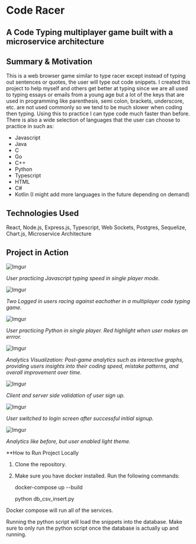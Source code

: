 # Code Racer
## A Code Typing multiplayer game built with a microservice architecture

## Summary & Motivation
This is a web browser game similar to type racer except instead of typing out sentences or quotes,
the user will type out code snippets. I created this project to help myself and others get better
at typing since we are all used to typing essays or emails from a young age but a lot of the keys that
are used in programming like parenthesis, semi colon, brackets, underscore, etc. are not used commonly
so we tend to be much slower when coding then typing. Using this to practice I can type code much
faster than before. There is also a wide selection of languages that the user can choose to practice in
such as:
* Javascript
* Java
* C
* Go
* C++
* Python
* Typescript
* HTML
* C#
* Kotlin
(I might add more languages in the future depending on demand)

## Technologies Used
React, Node.js, Express.js, Typescript, Web Sockets, Postgres, Sequelize, Chart.js, Microservice Architecture

## Project in Action

![Imgur](https://i.imgur.com/ogfC6j2.png)

*User practicing Javascript typing speed in single player mode.*


![Imgur](https://i.imgur.com/3C0JtZd.png)

*Two Logged in users racing against eachother in a multiplayer code typing game.*


![Imgur](https://i.imgur.com/s0nWgT6.png)

*User practicing Python in single player. Red highlight when user makes an errror.*


![Imgur](https://i.imgur.com/ZD6C54p.png)

*Analytics Visualization: Post-game analytics such as interactive graphs, 
providing users insights into their coding speed, mistake patterns, and 
overall improvement over time.*


![Imgur](https://i.imgur.com/LzCxY3E.png)

*Client and server side validation of user sign up.*


![Imgur](https://i.imgur.com/7QkdIVg.png)

*User switched to login screen after successful initial signup.*


![Imgur](https://i.imgur.com/NXRzZJX.png)

*Analytics like before, but user enabled light theme.*


**How to Run Project Locally

1. Clone the repository.
2. Make sure you have docker installed.
Run the following commands:

    docker-compose up --build

    python db_csv_insert.py

Docker compose will run all of the services.

Running the python script will load the snippets
into the database. Make sure to only run the python
script once the database is actually up and running.







